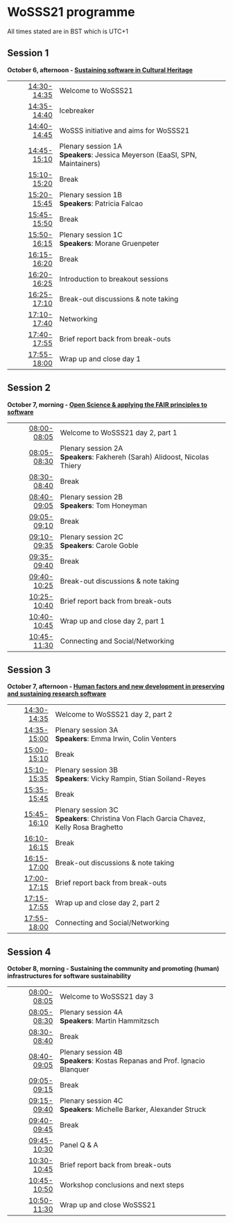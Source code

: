 # WoSSS21 programme
All times stated are in BST which is UTC+1
## Session 1
**October 6, afternoon - [Sustaining software in Cultural Heritage](/wosss21/abstracts#session-1)**

|   |   |
|--:|---|
| [14:30-14:35](https://arewemeetingyet.com/London/2021-10-06/14:30)| Welcome to WoSSS21 |
| [14:35-14:40](https://arewemeetingyet.com/London/2021-10-06/14:35)| Icebreaker |
| [14:40-14:45](https://arewemeetingyet.com/London/2021-10-06/14:40)| WoSSS initiative and aims for WoSSS21  |
| [14:45-15:10](https://arewemeetingyet.com/London/2021-10-06/14:45)| Plenary session 1A<br> **Speakers**: Jessica Meyerson (EaaSI, SPN, Maintainers) |
| [15:10-15:20](https://arewemeetingyet.com/London/2021-10-06/15:10)| Break |
| [15:20-15:45](https://arewemeetingyet.com/London/2021-10-06/15:20)| Plenary session 1B<br> **Speakers**: Patricia Falcao |
| [15:45-15:50](https://arewemeetingyet.com/London/2021-10-06/15:45)| Break  |
| [15:50-16:15](https://arewemeetingyet.com/London/2021-10-06/15:50)| Plenary session 1C<br> **Speakers**: Morane Gruenpeter |
| [16:15-16:20](https://arewemeetingyet.com/London/2021-10-06/16:15)| Break  |
| [16:20-16:25](https://arewemeetingyet.com/London/2021-10-06/16:20)| Introduction to breakout sessions  |
| [16:25-17:10](https://arewemeetingyet.com/London/2021-10-06/16:25)| Break-out discussions & note taking |
| [17:10-17:40](https://arewemeetingyet.com/London/2021-10-06/17:10)| Networking |
| [17:40-17:55](https://arewemeetingyet.com/London/2021-10-06/17:40)| Brief report back from break-outs |
| [17:55-18:00](https://arewemeetingyet.com/London/2021-10-06/17:55)| Wrap up and close day 1 |

## Session 2
**October 7, morning - [Open Science & applying the FAIR principles to software](/wosss21/abstracts#session-2)**

|   |   |
|--:|---|
| [08:00-08:05](https://arewemeetingyet.com/London/2021-10-06/08:00)| Welcome to WoSSS21 day 2, part 1 |
| [08:05-08:30](https://arewemeetingyet.com/London/2021-10-06/08:05)| Plenary session 2A<br> **Speakers**: Fakhereh (Sarah) Alidoost, Nicolas Thiery |
| [08:30-08:40](https://arewemeetingyet.com/London/2021-10-06/08:30)| Break |
| [08:40-09:05](https://arewemeetingyet.com/London/2021-10-06/08:40)| Plenary session 2B<br> **Speakers**: Tom Honeyman |
| [09:05-09:10](https://arewemeetingyet.com/London/2021-10-06/09:05)| Break  |
| [09:10-09:35](https://arewemeetingyet.com/London/2021-10-06/09:10)| Plenary session 2C<br> **Speakers**: Carole Goble |
| [09:35-09:40](https://arewemeetingyet.com/London/2021-10-06/09:35)| Break  |
| [09:40-10:25](https://arewemeetingyet.com/London/2021-10-06/09:40)| Break-out discussions & note taking |
| [10:25-10:40](https://arewemeetingyet.com/London/2021-10-06/10:25)| Brief report back from break-outs |
| [10:40-10:45](https://arewemeetingyet.com/London/2021-10-06/10:40)| Wrap up and close day 2, part 1 |
| [10:45-11:30](https://arewemeetingyet.com/London/2021-10-06/10:45)| Connecting and Social/Networking |

## Session 3
**October 7, afternoon - [Human factors and new development in preserving and sustaining research software](/wosss21/abstracts#session-3)**

|   |   |
|--:|---|
| [14:30-14:35](https://arewemeetingyet.com/London/2021-10-06/14:30)| Welcome to WoSSS21 day 2, part 2 |
| [14:35-15:00](https://arewemeetingyet.com/London/2021-10-06/14:35)| Plenary session 3A<br> **Speakers**: Emma Irwin, Colin Venters |
| [15:00-15:10](https://arewemeetingyet.com/London/2021-10-06/15:00)| Break |
| [15:10-15:35](https://arewemeetingyet.com/London/2021-10-06/15:10)| Plenary session 3B<br> **Speakers**: Vicky Rampin, Stian Soiland-Reyes |
| [15:35-15:45](https://arewemeetingyet.com/London/2021-10-06/15:35)| Break  |
| [15:45-16:10](https://arewemeetingyet.com/London/2021-10-06/15:45)| Plenary session 3C<br> **Speakers**: Christina Von Flach Garcia Chavez, Kelly Rosa Braghetto |
| [16:10-16:15](https://arewemeetingyet.com/London/2021-10-06/16:10)| Break  |
| [16:15-17:00](https://arewemeetingyet.com/London/2021-10-06/16:15)| Break-out discussions & note taking |
| [17:00-17:15](https://arewemeetingyet.com/London/2021-10-06/17:00)| Brief report back from break-outs |
| [17:15-17:55](https://arewemeetingyet.com/London/2021-10-06/17:15)| Wrap up and close day 2, part 2 |
| [17:55-18:00](https://arewemeetingyet.com/London/2021-10-06/17:55)| Connecting and Social/Networking |

## Session 4
**October 8, morning - Sustaining the community and promoting (human) infrastructures for software sustainability**

|   |   |
|--:|---|
| [08:00-08:05](https://arewemeetingyet.com/London/2021-10-06/08:00)| Welcome to WoSSS21 day 3 |
| [08:05-08:30](https://arewemeetingyet.com/London/2021-10-06/08:05)| Plenary session 4A<br> **Speakers**: Martin Hammitzsch |
| [08:30-08:40](https://arewemeetingyet.com/London/2021-10-06/08:30)| Break |
| [08:40-09:05](https://arewemeetingyet.com/London/2021-10-06/08:40)| Plenary session 4B<br> **Speakers**: Kostas Repanas and Prof. Ignacio Blanquer |
| [09:05-09:15](https://arewemeetingyet.com/London/2021-10-06/09:05)| Break  |
| [09:15-09:40](https://arewemeetingyet.com/London/2021-10-06/09:15)| Plenary session 4C<br> **Speakers**: Michelle Barker, Alexander Struck |
| [09:40-09:45](https://arewemeetingyet.com/London/2021-10-06/09:40)| Break  |
| [09:45-10:30](https://arewemeetingyet.com/London/2021-10-06/09:45)| Panel Q & A |
| [10:30-10:45](https://arewemeetingyet.com/London/2021-10-06/10:30)| Brief report back from break-outs |
| [10:45-10:50](https://arewemeetingyet.com/London/2021-10-06/10:45)| Workshop conclusions and next steps |
| [10:50-11:30](https://arewemeetingyet.com/London/2021-10-06/10:50)| Wrap up and close WoSSS21 |

<schedule/>
